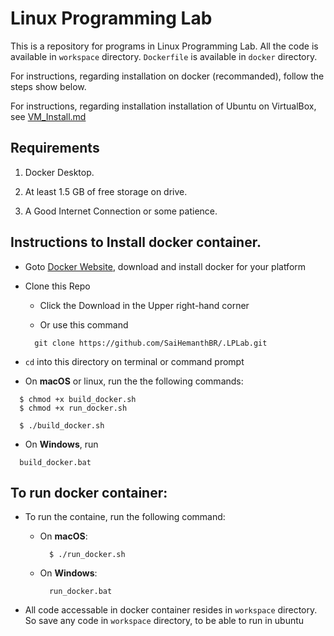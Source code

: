 # Linux Programming Lab

This is a repository for programs in Linux Programming Lab. All the code is available in `workspace` directory. `Dockerfile` is available
in `docker` directory.

For instructions, regarding installation on docker (recommanded), follow the steps show below.

For instructions, regarding installation installation of Ubuntu on VirtualBox, see [VM_Install.md](https://github.com/SaiHemanthBR/.LPLab/blob/master/VM_Install.md)

## Requirements

  1. Docker Desktop.
  
  2. At least 1.5 GB of free storage on drive.
  
  3. A Good Internet Connection or some patience.

## Instructions to Install docker container.
  
  * Goto [Docker Website](https://www.docker.com/products/docker-desktop), download and install docker for your platform

  * Clone this Repo
    
    * Click the Download in the Upper right-hand corner

    * Or use this command
    ```
      git clone https://github.com/SaiHemanthBR/.LPLab.git
    ```
  
  * `cd` into this directory on terminal or command prompt
  
  *  On **macOS** or linux, run the the following commands:
  ```
    $ chmod +x build_docker.sh
    $ chmod +x run_docker.sh
  
    $ ./build_docker.sh
  ```

  * On **Windows**, run
  ```
    build_docker.bat
  ```

## To run docker container:

  * To run the containe, run the following command:
    * On **macOS**:
      ```
        $ ./run_docker.sh
      ```
    
    * On **Windows**:
      ```
        run_docker.bat
      ```
  
  * All code accessable in docker container resides in `workspace` directory. So save any code in `workspace` directory, to be able to run 
  in ubuntu
